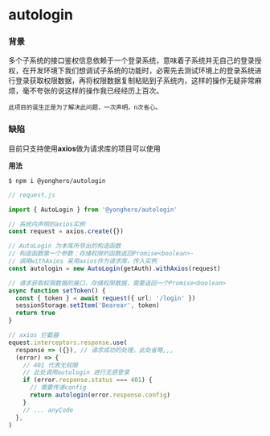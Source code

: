 # autologin

### 背景

多个子系统的接口鉴权信息依赖于一个登录系统，意味着子系统并无自己的登录授权，在开发环境下我们想调试子系统的功能时，必需先去测试环境上的登录系统进行登录获取权限数据，再将权限数据复制粘贴到子系统内，这样的操作无疑非常麻烦，毫不夸张的说这样的操作我已经经历上百次。

```此项目的诞生正是为了解决此问题，一次声明，n次省心。```

### 缺陷

目前只支持使用**axios**做为请求库的项目可以使用


**用法**
```
$ npm i @yonghero/autologin
```

```ts
// request.js

import { AutoLogin } from '@yonghero/autologin'

// 系统内声明的axios实例
const request = axios.create({})

// AutoLogin 为本库所导出的构造函数
// 构造函数第一个参数：存储权限的函数返回Promise<boolean>·
// 调用withAxios 采用axios作为请求库，传入实例
const autologin = new AutoLogin(getAuth).withAxios(request)

// 请求获取权限数据的接口，存储权限数据，需要返回一个Promise<boolean>
async function setToken() {
  const { token } = await request({ url: '/login' })
  sessionStorage.setItem('Bearear', token)
  return true
}

// axios 拦截器
equest.interceptors.response.use(
  response => ({}), // 请求成功的处理，此处省略,,,
  (error) => {
    // 401 代表无权限
    // 此处调用autologin 进行无感登录
    if (error.response.status === 401) {
      // 需要传递config
      return autologin(error.response.config)
    }
    // ... anyCode
  },
)
```



